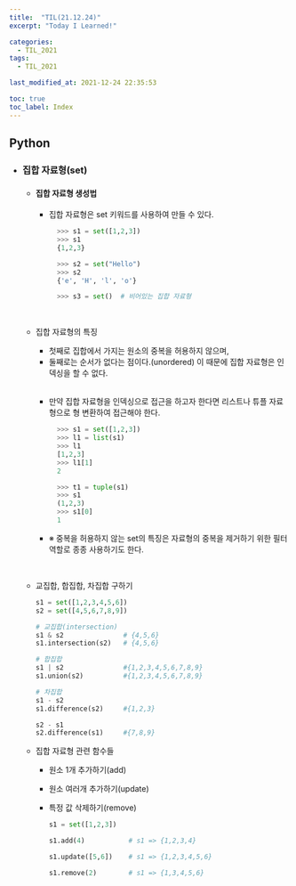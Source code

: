 ```yaml
---
title:  "TIL(21.12.24)"
excerpt: "Today I Learned!"

categories:
  - TIL_2021
tags:
  - TIL_2021

last_modified_at: 2021-12-24 22:35:53

toc: true
toc_label: Index
---
```


## Python

- ### 집합 자료형(set)
  - #### 집합 자료형 생성법 

    - 집합 자료형은 set 키워드를 사용하여 만들 수 있다.

      ~~~python
        >>> s1 = set([1,2,3])
        >>> s1
        {1,2,3}

        >>> s2 = set("Hello")
        >>> s2
        {'e', 'H', 'l', 'o'}

        >>> s3 = set()  # 비어있는 집합 자료형
      ~~~
  
  <br/>
  
  - 집합 자료형의 특징
    - 첫째로 집합에서 가지는 원소의 중복을 허용하지 않으며, 
    - 둘째로는 순서가 없다는 점이다.(unordered) 이 때문에 집합 자료형은 인덱싱을 할 수 없다.
    
    <br/>

    - 만약 집합 자료형을 인덱싱으로 접근을 하고자 한다면 리스트나 튜플 자료형으로 형 변환하여 접근해야 한다.

      ~~~python
        >>> s1 = set([1,2,3])
        >>> l1 = list(s1)
        >>> l1
        [1,2,3]
        >>> l1[1]
        2

        >>> t1 = tuple(s1)
        >>> s1
        (1,2,3)
        >>> s1[0]
        1
      ~~~
    
    - ※ 중복을 허용하지 않는 set의 특징은 자료형의 중복을 제거하기 위한 필터 역할로 종종 사용하기도 한다.
  
  <br/>

  - 교집합, 합집합, 차집합 구하기

    ~~~python
    s1 = set([1,2,3,4,5,6])
    s2 = set([4,5,6,7,8,9])
    
    # 교집합(intersection) 
    s1 & s2               # {4,5,6}
    s1.intersection(s2)   # {4,5,6}

    # 합집합
    s1 | s2               #{1,2,3,4,5,6,7,8,9}
    s1.union(s2)          #{1,2,3,4,5,6,7,8,9}

    # 차집합
    s1 - s2
    s1.difference(s2)     #{1,2,3}

    s2 - s1
    s2.difference(s1)     #{7,8,9}
    ~~~

  - 집합 자료형 관련 함수들
    - 원소 1개 추가하기(add)
    - 원소 여러개 추가하기(update)
    - 특정 값 삭제하기(remove)

      ~~~python
      s1 = set([1,2,3])

      s1.add(4)           # s1 => {1,2,3,4}

      s1.update([5,6])    # s1 => {1,2,3,4,5,6}

      s1.remove(2)        # s1 => {1,3,4,5,6}
      ~~~










